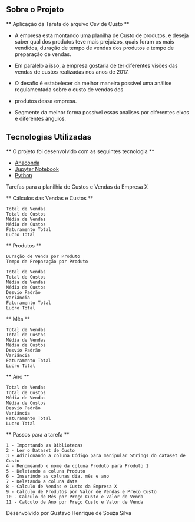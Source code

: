 ## Sobre o Projeto

** Aplicação da Tarefa do arquivo Csv de Custo ** 

* A empresa esta montando uma planilha de Custo de produtos, e deseja saber qual dos produtos teve mais prejuizos, 
    quais foram os mais vendidos, duração de tempo de vendas dos produtos e tempo de preparação de vendas. 

* Em paralelo a isso, a empresa gostaria de ter diferentes visões das vendas de custos realizadas nos anos de 2017.

* O desafio é estabelecer da melhor maneira possível uma análise regulamentada sobre o custo de vendas dos 
* produtos dessa empresa. 

* Segmente da melhor forma possível essas analises por diferentes eixos e diferentes ângulos. 

## Tecnologias Utilizadas 

** O projeto foi desenvolvido com as seguintes tecnologia ** 

- [Anaconda](https://anaconda.org/)
- [Jupyter Notebook](https://jupyter.org/)
- [Python](https://www.python.org/)

Tarefas para a planilhia de Custos e Vendas da Empresa X

** Cálculos das Vendas e Custos ** 

    Total de Vendas 
    Total de Custos 
    Média de Vendas 
    Média de Custos 
    Faturamento Total 
    Lucro Total

** Produtos ** 

    Duração de Venda por Produto 
    Tempo de Preparação por Produto 

    Total de Vendas 
    Total de Custos 
    Média de Vendas 
    Média de Custos 
    Desvio Padrão
    Variância
    Faturamento Total 
    Lucro Total

** Mês ** 

    Total de Vendas 
    Total de Custos 
    Média de Vendas 
    Média de Custos 
    Desvio Padrão
    Variância
    Faturamento Total 
    Lucro Total

** Ano **

    Total de Vendas 
    Total de Custos 
    Média de Vendas 
    Média de Custos 
    Desvio Padrão
    Variância
    Faturamento Total 
    Lucro Total

** Passos para a tarefa ** 

    1 - Importando as Bibliotecas
    2 - Ler o Dataset de Custo 
    3 - Adicionando a coluna Código para manipular Strings do dataset de Custo
    4 - Renomeando o nome da coluna Produto para Produto 1 
    5 - Deletando a coluna Produto 
    6 - Inserindo as colunas dia, mês e ano 
    7 - Deletando a coluna data
    8 - Calculo de Vendas e Custo da Empresa X
    9 - Calculo de Produtos por Valor de Vendas e Preço Custo 
    10 - Calculo de Mês por Preço Custo e Valor de Venda 
    11 - Calculo de Ano por Preço Custo e Valor de Venda

Desenvolvido por Gustavo Henrique de Souza Silva

